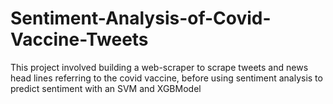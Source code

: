 # Sentiment-Analysis-of-Covid-Vaccine-Tweets
This project involved building a web-scraper to scrape tweets and news head lines referring to the covid vaccine, before using sentiment analysis to predict sentiment with an SVM and XGBModel
